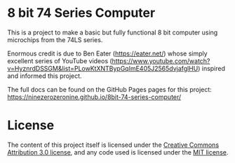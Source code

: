# 8 bit 74 Series Computer

This is a project to make a basic but fully functional 8 bit computer using microchips from the 74LS series.

Enormous credit is due to Ben Eater (https://eater.net/) whose simply excellent series of YouTube videos (https://www.youtube.com/watch?v=HyznrdDSSGM&list=PLowKtXNTBypGqImE405J2565dvjafglHU) inspired and informed this project.

The full docs can be found on the GitHub Pages pages for this project: https://ninezerozeronine.github.io/8bit-74-series-computer/

# License

The content of this project itself is licensed under the [Creative Commons Attribution 3.0 license](http://creativecommons.org/licenses/by/3.0/us/deed.en_US), and any code used is licensed under the [MIT license](http://opensource.org/licenses/mit-license.php).